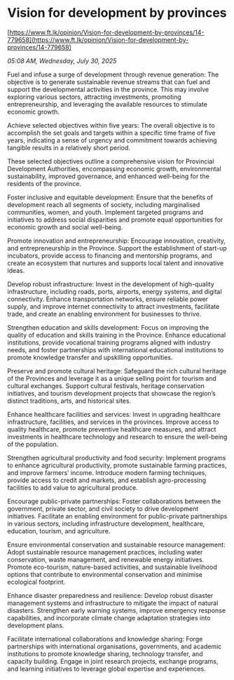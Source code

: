 # Vision for development by provinces

[https://www.ft.lk/opinion/Vision-for-development-by-provinces/14-779658](https://www.ft.lk/opinion/Vision-for-development-by-provinces/14-779658)

*05:08 AM, Wednesday, July 30, 2025*

Fuel and infuse a surge of development through revenue generation: The objective is to generate sustainable revenue streams that can fuel and support the developmental activities in the province. This may involve exploring various sectors, attracting investments, promoting entrepreneurship, and leveraging the available resources to stimulate economic growth.

Achieve selected objectives within five years: The overall objective is to accomplish the set goals and targets within a specific time frame of five years, indicating a sense of urgency and commitment towards achieving tangible results in a relatively short period.

These selected objectives outline a comprehensive vision for Provincial Development Authorities, encompassing economic growth, environmental sustainability, improved governance, and enhanced well-being for the residents of the province.

Foster inclusive and equitable development: Ensure that the benefits of development reach all segments of society, including marginalised communities, women, and youth. Implement targeted programs and initiatives to address social disparities and promote equal opportunities for economic growth and social well-being.

Promote innovation and entrepreneurship: Encourage innovation, creativity, and entrepreneurship in the Province. Support the establishment of start-up incubators, provide access to financing and mentorship programs, and create an ecosystem that nurtures and supports local talent and innovative ideas.

Develop robust infrastructure: Invest in the development of high-quality infrastructure, including roads, ports, airports, energy systems, and digital connectivity. Enhance transportation networks, ensure reliable power supply, and improve internet connectivity to attract investments, facilitate trade, and create an enabling environment for businesses to thrive.

Strengthen education and skills development: Focus on improving the quality of education and skills training in the Province. Enhance educational institutions, provide vocational training programs aligned with industry needs, and foster partnerships with international educational institutions to promote knowledge transfer and upskilling opportunities.

Preserve and promote cultural heritage: Safeguard the rich cultural heritage of the Provinces and leverage it as a unique selling point for tourism and cultural exchanges. Support cultural festivals, heritage conservation initiatives, and tourism development projects that showcase the region’s distinct traditions, arts, and historical sites.

Enhance healthcare facilities and services: Invest in upgrading healthcare infrastructure, facilities, and services in the provinces. Improve access to quality healthcare, promote preventive healthcare measures, and attract investments in healthcare technology and research to ensure the well-being of the population.

Strengthen agricultural productivity and food security: Implement programs to enhance agricultural productivity, promote sustainable farming practices, and improve farmers’ income. Introduce modern farming techniques, provide access to credit and markets, and establish agro-processing facilities to add value to agricultural produce.

Encourage public-private partnerships: Foster collaborations between the government, private sector, and civil society to drive development initiatives. Facilitate an enabling environment for public-private partnerships in various sectors, including infrastructure development, healthcare, education, tourism, and agriculture.

Ensure environmental conservation and sustainable resource management: Adopt sustainable resource management practices, including water conservation, waste management, and renewable energy initiatives. Promote eco-tourism, nature-based activities, and sustainable livelihood options that contribute to environmental conservation and minimise ecological footprint.

Enhance disaster preparedness and resilience: Develop robust disaster management systems and infrastructure to mitigate the impact of natural disasters. Strengthen early warning systems, improve emergency response capabilities, and incorporate climate change adaptation strategies into development plans.

Facilitate international collaborations and knowledge sharing: Forge partnerships with international organisations, governments, and academic institutions to promote knowledge sharing, technology transfer, and capacity building. Engage in joint research projects, exchange programs, and learning initiatives to leverage global expertise and experiences.

